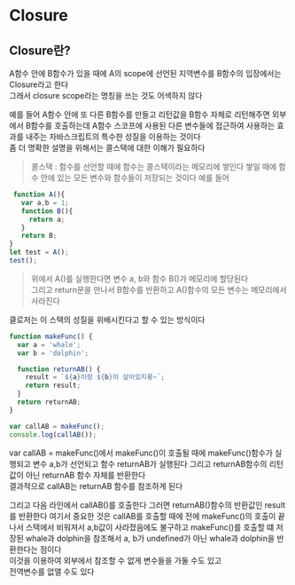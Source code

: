 # Closure

## Closure란?
A함수 안에 B함수가 있을 때에 A의 scope에 선언된 지역변수를 B함수의 입장에서는  
 Closure라고 한다  
그래서 closure scope라는 명칭을 쓰는 것도 어색하지 않다

예를 들어 A함수 안에 또 다른 B함수를 만들고 리턴값을 B함수 자체로 리턴해주면 외부에서 B함수를 호출하는데 A함수 스코프에 사용된 다른 변수들에 접근하여 사용하는 효과를 내주는 자바스크립트의 특수한 성질을 이용하는 것이다  
좀 더 명확한 설명을 위해서는 콜스택에 대한 이해가 필요하다  
> 콜스택 : 함수를 선언할 때에 함수는 콜스택이라는 메모리에 쌓인다 쌓일 때에 함수 안에 있는 모든 변수와 함수들이 저장되는 것이다 예를 들어
```js  
 function A(){
   var a,b = 1;
   function B(){
     return a;
   }
   return B;
}
let test = A();
test();
```
>위에서 A()를 실행한다면 변수 a, b와 함수 B()가 메모리에 할당된다  
그리고 return문을 만나서 B함수를 반환하고 A()함수의 모든 변수는 메모리에서 사라진다

클로저는 이 스택의 성질을 위배시킨다고 할 수 있는 방식이다

```js
function makeFunc() {
  var a = 'whale';
  var b = 'dolphin';

  function returnAB() {
    result = `${a}이랑 ${b}이 살아있지롱~`;
    return result;
  }
  return returnAB;
}

var callAB = makeFunc();
console.log(callAB());

```
var callAB =  makeFunc()에서 makeFunc()이 호출될 때에
makeFunc()함수가 실행되고 변수 a,b가 선언되고 함수 returnAB가
실행된다 그리고 returnAB함수의 리턴값이 아닌 returnAB 함수 자체를 반환한다  
결과적으로 callAB는 returnAB 함수를 참조하게 된다  

그리고 다음 라인에서 callAB()를 호출한다 그러면 returnAB()함수의 반환값인 result를 반환한다
여기서 중요한 것은 callAB를 호출할 때에 전에 makeFunc()의 호출이 끝나서 스택에서 비워져서 a,b값이 사라졌음에도 불구하고 makeFunc()를 호출할 떄 저장된 whale과 dolphin을 참조해서 a, b가 undefined가 아닌 whale과 dolphin을 반환한다는 점이다  
이것을 이용하여 외부에서 참조할 수 없게 변수들을 가둘 수도 있고  
전역변수를 없앨 수도 있다